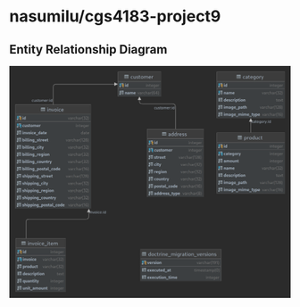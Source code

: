 # nasumilu/cgs4183-project9

## Entity Relationship Diagram

![Entity Relationship Diagram](./erd.png)